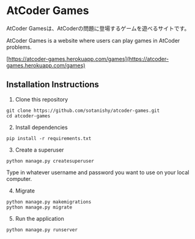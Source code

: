 # AtCoder Games

AtCoder Gamesは、AtCoderの問題に登場するゲームを遊べるサイトです。

AtCoder Games is a website where users can play games in AtCoder problems.

[https://atcoder-games.herokuapp.com/games](https://atcoder-games.herokuapp.com/games)


## Installation Instructions

1. Clone this repository

```
git clone https://github.com/sotanishy/atcoder-games.git
cd atcoder-games
```

2. Install dependencies

```
pip install -r requirements.txt
```

3. Create a superuser

```
python manage.py createsuperuser
```

Type in whatever username and password you want to use on your local computer.

4. Migrate

```
python manage.py makemigrations
python manage.py migrate
```

5. Run the application

```
python manage.py runserver
```
